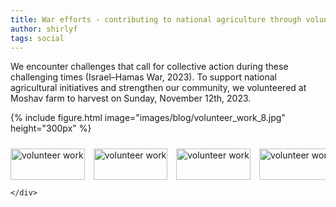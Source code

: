 ```yaml
---
title: War efforts - contributing to national agriculture through volunteer work.
author: shirlyf
tags: social
---
```

<!-- community -->

We encounter challenges that call for collective action during these challenging times (Israel–Hamas War, 2023). To support national agricultural initiatives and strengthen our community, we volunteered at Moshav farm to harvest on Sunday, November 12th, 2023.

{%
  include figure.html
  image="images/blog/volunteer_work_8.jpg"
  height="300px"
%}


<div class="scrollable-gallery">
    <div class="thumbnails">
        
<!-- Repeat this block for each image in the set -->

<a href="https://ecomplab.com/images/blog/volunteer_work_3.jpg" data-lightbox="nature-set" data-title="Photo 1">
        <img src="https://ecomplab.com/images/blog/volunteer_work_3.jpg" alt="volunteer work" style="width:100%;max-width:150px">
</a>
<a href="https://ecomplab.com/images/blog/volunteer_work_4.jpg" data-lightbox="nature-set" data-title="Photo 2">
    <img src="https://ecomplab.com/images/blog/volunteer_work_4.jpg" alt="volunteer work" style="width:100%;max-width:150px">
</a>
<a href="https://ecomplab.com/images/blog/volunteer_work_5.JPG" data-lightbox="nature-set" data-title="Photo 3">
    <img src="https://ecomplab.com/images/blog/volunteer_work_5.JPG" alt="volunteer work" style="width:100%;max-width:150px">
</a>
<a href="https://ecomplab.com/images/blog/volunteer_work_6.JPG" data-lightbox="nature-set" data-title="Photo 4">
    <img src="https://ecomplab.com/images/blog/volunteer_work_6.JPG" alt="volunteer work" style="width:100%;max-width:150px">
</a>
<a href="https://ecomplab.com/images/blog/volunteer_work_7.JPG" data-lightbox="nature-set" data-title="Photo 5">
    <img src="https://ecomplab.com/images/blog/volunteer_work_7.JPG" alt="volunteer work" style="width:100%;max-width:150px">
</a>
<a href="https://ecomplab.com/images/blog/volunteer_work_9.jpg" data-lightbox="nature-set" data-title="Photo 6">
    <img src="https://ecomplab.com/images/blog/volunteer_work_9.jpg" alt="volunteer work" style="width:100%;max-width:150px">
</a>
<a href="https://ecomplab.com/images/blog/volunteer_work_10.jpg" data-lightbox="nature-set" data-title="Photo 7">
    <img src="https://ecomplab.com/images/blog/volunteer_work_10.jpg" alt="volunteer work" style="width:100%;max-width:150px">
</a>
<a href="https://ecomplab.com/images/blog/volunteer_work_11.jpg" data-lightbox="nature-set" data-title="Photo 8">
    <img src="https://ecomplab.com/images/blog/volunteer_work_11.jpg" alt="volunteer work" style="width:100%;max-width:150px">
</a>
<a href="https://ecomplab.com/images/blog/volunteer_work_1.jpeg" data-lightbox="nature-set" data-title="Photo 9">
    <img src="https://ecomplab.com/images/blog/volunteer_work_1.jpeg" alt="volunteer work" style="width:100%;max-width:150px">
</a>
<a href="https://ecomplab.com/images/blog/volunteer_work_2.jpeg" data-lightbox="nature-set" data-title="Photo 10">
    <img src="https://ecomplab.com/images/blog/volunteer_work_2.jpeg" alt="volunteer work" style="width:100%;max-width:150px">
</a>
<a href="https://ecomplab.com/images/blog/volunteer_work_8.jpg" data-lightbox="nature-set" data-title="Photo 11">
    <img src="https://ecomplab.com/images/blog/volunteer_work_8.jpg" alt="volunteer work" style="width:100%;max-width:150px">
</a>
        
    </div>
</div>


<!-- Lightbox2 JS and CSS -->
<link href="https://cdnjs.cloudflare.com/ajax/libs/lightbox2/2.11.3/css/lightbox.min.css" rel="stylesheet">
<script src="https://cdnjs.cloudflare.com/ajax/libs/lightbox2/2.11.3/js/lightbox-plus-jquery.min.js"></script>



<!-- Additional CSS for Scrollable Gallery -->
<style>
    .scrollable-gallery {
        overflow-x: auto;
        white-space: nowrap;
        padding: 10px 0;
    }

    .thumbnails a {
        display: inline-block;
        margin-right: 10px;
    }

    .thumbnails img {
        width: 30px;
        height: 50px; /* Adjust the height as needed */
        vertical-align: middle;
    }
</style>


<!--- 

<img src="https://ecomplab.com/images/blog/volunteer_work_3.jpg" alt="Nature Thumbnail 2" style="width:100%;max-width:300px">
    <img src="https://ecomplab.com/images/blog/volunteer_work_4.jpg" alt="Nature Thumbnail 2" style="width:100%;max-width:300px">
    <img src="https://ecomplab.com/images/blog/blog/volunteer_work_5.JPG" alt="Nature Thumbnail 2" style="width:100%;max-width:300px">
    <img src="https://ecomplab.com/images/blog/volunteer_work_6.JPG" alt="Nature Thumbnail 2" style="width:100%;max-width:300px">   

<div style="display: flex; justify-content: center;">
    <img src="../images/blog/volunteer_work_3.jpg" style="width: 200px; margin: 10px;">
    <img src="../images/blog/volunteer_work_4.jpg" style="width: 200px; margin: 10px;">
    <img src="../images/blog/volunteer_work_5.JPG" style="width: 200px; margin: 10px;">
    <img src="../images/blog/volunteer_work_6.JPG" style="width: 200px; margin: 10px;">
    <img src="../images/blog/volunteer_work_7.JPG" style="width: 200px; margin: 10px;"> 
    <img src="../images/blog/volunteer_work_9.jpg" style="width: 200px; margin: 10px;">
    <img src="../images/blog/volunteer_work_10.jpg" style="width: 200px; margin: 10px;">
    <img src="../images/blog/volunteer_work_11.jpg" style="width: 200px; margin: 10px;">
    <img src="../images/blog/volunteer_work_1.jpeg" style="width: 200px; margin: 10px;">
    <img src="../images/blog/volunteer_work_2.jpeg" style="width: 200px; margin: 10px;">
    <img src="../images/blog/volunteer_work_8.jpg" style="width: 200px; margin: 10px;">
</div>
--->
